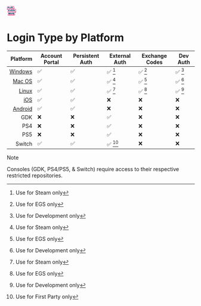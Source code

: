 <a href="/README.md"><img src="/com.playeveryware.eos/Documentation~/images/PlayEveryWareLogo.gif" alt="README.md" width="5%"/></a>

# Login Type by Platform

| Platform | Account Portal              | Persistent Auth | External Auth       | Exchange Codes | Dev Auth            |
|--:|-|-|-|-|-|
| [Windows](/com.playeveryware.eos/Documentation~/player_authentication.md) | ✅ | ✅ |  ✅ [^1] | ✅ [^2] | ✅ [^3] |
| [Mac OS](/com.playeveryware.eos/Documentation~/player_authentication.md) | ✅ | ✅ | ✅ [^1] | ✅ [^2] | ✅ [^3] |
| [Linux](/com.playeveryware.eos/Documentation~/player_authentication.md) | ✅ | ✅ | ✅ [^1] | ✅ [^2] | ✅ [^3] |
| [iOS](/com.playeveryware.eos/Documentation~/player_authentication.md) | ✅ | ✅ | ❌ | ❌ | ❌ |
| [Android](/com.playeveryware.eos/Documentation~/player_authentication.md) | ✅ | ✅ |❌ |❌ | ❌ |
| GDK            | ❌       | ❌        | ✅              | ❌       | ❌   |
| PS4            | ❌       | ❌        | ✅              | ❌       | ❌   |
| PS5            | ❌       | ❌        | ✅              | ❌       | ❌   |
| Switch  | ✅         | ✅          | ✅ [^4] | ❌       | ❌   |

> [!NOTE]
> Consoles (GDK, PS4/PS5, & Switch) require access to their respective restricted repositories.

[^1]: Use for Steam only
[^2]: Use for EGS only
[^3]: Use for Development only
[^4]: Use for First Party only